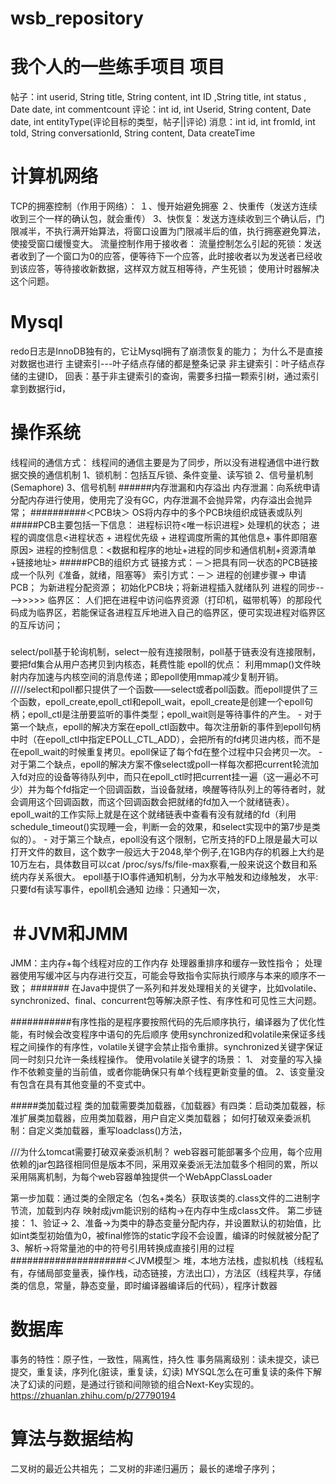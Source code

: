 # wsb_repository
我个人的一些练手项目
项目
===================================
帖子：int userid, String title, String content, int ID ,String title, int status , Date date, int commentcount
评论：int id, int Userid, String content, Date date, int entityType(评论目标的类型，帖子||评论)
消息：int id, int fromId, int toId, String conversationId, String content, Data createTime



计算机网络
===========================================================
TCP的拥塞控制（作用于网络）：
１、慢开始避免拥塞
２、快重传（发送方连续收到三个一样的确认包，就会重传）
3、快恢复：发送方连续收到三个确认后，门限减半，不执行满开始算法，将窗口设置为门限减半后的值，执行拥塞避免算法，使接受窗口缓慢变大。
流量控制作用于接收者：
流量控制怎么引起的死锁：发送者收到了一个窗口为0的应答，便等待下一个应答，此时接收者以为发送者已经收到该应答，等待接收新数据，这样双方就互相等待，产生死锁；
使用计时器解决这个问题。


Mysql
===================================================================================================================================
redo日志是InnoDB独有的，它让Mysql拥有了崩溃恢复的能力；
为什么不是直接对数据也进行
主键索引---叶子结点存储的都是整条记录
非主键索引：叶子结点存储的主键ID，
回表：基于非主键索引的查询，需要多扫描一颗索引树，通过索引拿到数据行id，





操作系统
==================================================================================================================================
线程间的通信方式：
线程间的通信主要是为了同步，所以没有进程通信中进行数据交换的通信机制
1、锁机制：包括互斥锁、条件变量、读写锁
2、信号量机制(Semaphore)
3、信号机制
######内存泄漏和内存溢出
内存泄漏：向系统申请分配内存进行使用，使用完了没有GC，内存泄漏不会抛异常，内存溢出会抛异常；
##########＜PCB块＞
OS将内存中的多个PCB块组织成链表或队列
#####PCB主要包括一下信息：
进程标识符<唯一标识进程>
处理机的状态；
进程的调度信息<进程状态 + 进程优先级 + 进程调度所需的其他信息+ 事件即阻塞原因>
进程的控制信息：<数据和程序的地址+进程的同步和通信机制+资源清单+链接地址>
#####PCB的组织方式
链接方式：－＞把具有同一状态的PCB链接成一个队列《准备，就绪，阻塞等》
索引方式：－＞
进程的创建步骤-> 
申请PCB； 为新进程分配资源； 初始化PCB块；将新进程插入就绪队列
进程的同步---->>>>>
临界区： 人们把在进程中访问临界资源（打印机，磁带机等）的那段代码成为临界区，若能保证各进程互斥地进入自己的临界区，便可实现进程对临界区的互斥访问；

#####
select/poll基于轮询机制，select一般有连接限制，poll基于链表没有连接限制，要把fd集合从用户态拷贝到内核态，耗费性能
epoll的优点： 利用mmap()文件映射内存加速与内核空间的消息传递；即epoll使用mmap减少复制开销。
/////select和poll都只提供了一个函数——select或者poll函数。而epoll提供了三个函数，epoll_create,epoll_ctl和epoll_wait，epoll_create是创建一个epoll句柄；epoll_ctl是注册要监听的事件类型；epoll_wait则是等待事件的产生。 - 对于第一个缺点，epoll的解决方案在epoll_ctl函数中。每次注册新的事件到epoll句柄中时（在epoll_ctl中指定EPOLL_CTL_ADD），会把所有的fd拷贝进内核，而不是在epoll_wait的时候重复拷贝。epoll保证了每个fd在整个过程中只会拷贝一次。 - 对于第二个缺点，epoll的解决方案不像select或poll一样每次都把current轮流加入fd对应的设备等待队列中，而只在epoll_ctl时把current挂一遍（这一遍必不可少）并为每个fd指定一个回调函数，当设备就绪，唤醒等待队列上的等待者时，就会调用这个回调函数，而这个回调函数会把就绪的fd加入一个就绪链表）。epoll_wait的工作实际上就是在这个就绪链表中查看有没有就绪的fd（利用schedule_timeout()实现睡一会，判断一会的效果，和select实现中的第7步是类似的）。 - 对于第三个缺点，epoll没有这个限制，它所支持的FD上限是最大可以打开文件的数目，这个数字一般远大于2048,举个例子,在1GB内存的机器上大约是10万左右，具体数目可以cat /proc/sys/fs/file-max察看,一般来说这个数目和系统内存关系很大。
epoll基于IO事件通知机制，分为水平触发和边缘触发，
水平: 只要fd有读写事件，epoll机会通知
边缘：只通知一次，


＃JVM和JMM
==================================================================================================================================
JMM：主内存+每个线程对应的工作内存
处理器重排序和缓存一致性指令；
处理器使用写缓冲区与内存进行交互，可能会导致指令实际执行顺序与本来的顺序不一致；
#######
在Java中提供了一系列和并发处理相关的关键字，比如volatile、synchronized、final、concurrent包等解决原子性、有序性和可见性三大问题。

###########有序性指的是程序要按照代码的先后顺序执行，编译器为了优化性能，有时候会改变程序中语句的先后顺序
使用synchronized和volatile来保证多线程之间操作的有序性，volatile关键字会禁止指令重排。synchronized关键字保证同一时刻只允许一条线程操作。
使用volatile关键字的场景：
1、 对变量的写入操作不依赖变量的当前值，或者你能确保只有单个线程更新变量的值。
2、该变量没有包含在具有其他变量的不变式中。

#####类加载过程
类的加载需要类加载器，《加载器》有四类：启动类加载器，标准扩展类加载器，应用类加载器，用户自定义类加载器；
如何打破双亲委派机制：自定义类加载器，重写loadclass()方法，

///为什么tomcat需要打破双亲委派机制？
web容器可能部署多个应用，每个应用依赖的jar包路径相同但是版本不同，采用双亲委派无法加载多个相同的累，所以采用隔离机制，为每个web容器单独提供一个WebAppClassLoader


第一步加载：通过类的全限定名（包名+类名）获取该类的.class文件的二进制字节流，加载到内存
映射成jvm能识别的结构->在内存中生成class文件。
第二步链接：
1、验证->
2、准备->为类中的静态变量分配内存，并设置默认的初始值，比如int类型初始值为0，被final修饰的static字段不会设置，编译的时候就被分配了
3、解析->将常量池的中的符号引用转换成直接引用的过程
#####################＜JVM模型＞
堆，本地方法栈，虚拟机栈（线程私有，存储局部变量表，操作栈，动态链接，方法出口），方法区（线程共享，存储类的信息，常量，静态变量，即时编译器编译后的代码），程序计数器

数据库
====================================================================================================================================
事务的特性：原子性，一致性，隔离性，持久性
事务隔离级别：读未提交，读已提交，重复读，序列化(脏读，重复读，幻读)
MYSQL怎么在可重复读的条件下解决了幻读的问题，是通过行锁和间隙锁的组合Next-Key实现的。
https://zhuanlan.zhihu.com/p/27790194


算法与数据结构
========================================================================================================================================
二叉树的最近公共祖先；
二叉树的非递归遍历；
最长的递增子序列；



